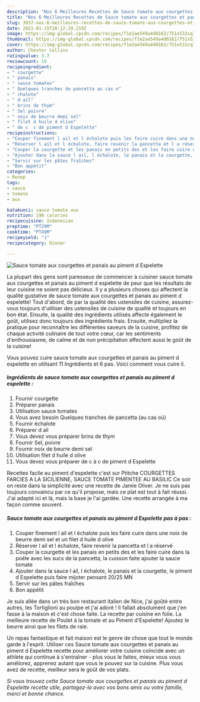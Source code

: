 ```yaml
---
description: "Nos 6 Meilleures Recettes de Sauce tomate aux courgettes et panais au piment d Espelette"
title: "Nos 6 Meilleures Recettes de Sauce tomate aux courgettes et panais au piment d Espelette"
slug: 3937-nos-6-meilleures-recettes-de-sauce-tomate-aux-courgettes-et-panais-au-piment-d-espelette
date: 2021-01-15T20:12:29.219Z
image: https://img-global.cpcdn.com/recipes/f1e2ae549a4d0162/751x532cq70/sauce-tomate-aux-courgettes-et-panais-au-piment-d-espelette-photo-principale-de-la-recette.jpg
thumbnail: https://img-global.cpcdn.com/recipes/f1e2ae549a4d0162/751x532cq70/sauce-tomate-aux-courgettes-et-panais-au-piment-d-espelette-photo-principale-de-la-recette.jpg
cover: https://img-global.cpcdn.com/recipes/f1e2ae549a4d0162/751x532cq70/sauce-tomate-aux-courgettes-et-panais-au-piment-d-espelette-photo-principale-de-la-recette.jpg
author: Chester Collins
ratingvalue: 3.7
reviewcount: 15
recipeingredient:
- " courgette"
- " panais"
- " sauce tomates"
- " Quelques tranches de pancetta au cas o"
- " chalote"
- " d ail"
- " brins de thym"
- " Sel poivre"
- " noix de beurre demi sel"
- " filet d huile d olive"
- " de c  c de piment d Espelette"
recipeinstructions:
- "Couper finement l ail et l échalote puis les faire cuire dans une noix de beurre demi sel et un filet d huile d olive"
- "Réserver l ail et l échalote, faire revenir la pancetta et l a réservé"
- "Couper la courgette et les panais en petits des et les faire cuire dans la poêle avec les sucs de la pancetta, la cuisson faite ajouter la sauce tomate"
- "Ajouter dans la sauce l ail, l échalote, le panais et la courgette, le piment d Espelette puis faire mijoter pensant 20/25 MN"
- "Servir sur les pâtes fraîches"
- "Bon appétit"
categories:
- Resep
tags:
- sauce
- tomate
- aux

katakunci: sauce tomate aux 
nutrition: 198 calories
recipecuisine: Indonesian
preptime: "PT29M"
cooktime: "PT49M"
recipeyield: "1"
recipecategory: Dinner

---
```



![Sauce tomate aux courgettes et panais au piment d Espelette](https://img-global.cpcdn.com/recipes/f1e2ae549a4d0162/751x532cq70/sauce-tomate-aux-courgettes-et-panais-au-piment-d-espelette-photo-principale-de-la-recette.jpg)

La plupart des gens sont paresseux de commencer à cuisiner sauce tomate aux courgettes et panais au piment d espelette de peur que les résultats de leur cuisine ne soient pas délicieux. Il y a plusieurs choses qui affectent la qualité gustative de sauce tomate aux courgettes et panais au piment d espelette! Tout d'abord, de par la qualité des ustensiles de cuisine, assurez-vous toujours d'utiliser des ustensiles de cuisine de qualité et toujours en bon état. Ensuite, la qualité des ingrédients utilisés affecte également le goût, utilisez donc toujours des ingrédients frais. Ensuite, multipliez la pratique pour reconnaître les différentes saveurs de la cuisine, profitez de chaque activité culinaire de tout votre cœur, car les sentiments d'enthousiasme, de calme et de non précipitation affectent aussi le goût de la cuisine!

<!--inarticleads1-->

Vous pouvez cuire sauce tomate aux courgettes et panais au piment d espelette en utilisant 11 Ingrédients et 6 pas. Voici comment vous cuire il.

##### Ingrédients de sauce tomate aux courgettes et panais au piment d espelette :

1. Fournir  courgette
1. Préparer  panais
1. Utilisation  sauce tomates
1. Vous avez besoin  Quelques tranches de pancetta (au cas où)
1. Fournir  échalote
1. Préparer  d ail
1. Vous devez vous préparer  brins de thym
1. Fournir  Sel, poivre
1. Fournir  noix de beurre demi sel
1. Utilisation  filet d huile d olive
1. Vous devez vous préparer  de c à c de piment d Espelette


Recettes facile au piment d&#39;espelette c&#39;est sur Ptitche COURGETTES FARCIES A LA SICILIENNE, SAUCE TOMATE PIMENTEE AU BASILIC Ce soir on reste dans la simplicité avec une recette de Jamie Oliver. Je ne suis pas toujours convaincu par ce qu&#39;il propose, mais ce plat est tout à fait réussi. J&#39;ai adapté ici et là, mais la base je l&#39;ai gardée. Une recette arrangée à ma façon comme souvent. 

<!--inarticleads2-->

##### Sauce tomate aux courgettes et panais au piment d Espelette pas à pas :

1. Couper finement l ail et l échalote puis les faire cuire dans une noix de beurre demi sel et un filet d huile d olive
1. Réserver l ail et l échalote, faire revenir la pancetta et l a réservé
1. Couper la courgette et les panais en petits des et les faire cuire dans la poêle avec les sucs de la pancetta, la cuisson faite ajouter la sauce tomate
1. Ajouter dans la sauce l ail, l échalote, le panais et la courgette, le piment d Espelette puis faire mijoter pensant 20/25 MN
1. Servir sur les pâtes fraîches
1. Bon appétit


Je suis allée dans un très bon restaurant italien de Nice, j&#39;ai goûté entre autres, les Tortiglioni au poulpe et j&#39;ai adoré ! Il fallait absolument que j&#39;en fasse à la maison et c&#39;est chose faite. La recette par cuisine en folie. La meilleure recette de Poulet à la tomate et au Piment d&#39;Espelette! Ajoutez le beurre ainsi que les filets de raie. 

<!--inarticleads1-->

<p>
Un repas fantastique et fait maison est le genre de chose que tout le monde garde à l'esprit. Utiliser ces Sauce tomate aux courgettes et panais au piment d Espelette recette pour améliorer votre cuisine coïncide avec un athlète qui continue à s'entraîner - plus vous le faites, mieux vous vous améliorez, apprenez autant que vous le pouvez sur la cuisine. Plus vous avez de recette, meilleur sera le goût de vos plats.
</p>

<p>
<i>Si vous trouvez cette Sauce tomate aux courgettes et panais au piment d Espelette recette utile, partagez-la avec vos bons amis ou votre famille, merci et bonne chance.</i>
</p>
